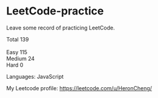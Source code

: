 # LeetCode-practice
Leave some record of practicing LeetCode.

Total 139
<br>
<br>
Easy 115 
<br>
Medium 24 
<br>
Hard 0 
 
Languages: JavaScript

My Leetcode profile: https://leetcode.com/u/HeronCheng/

